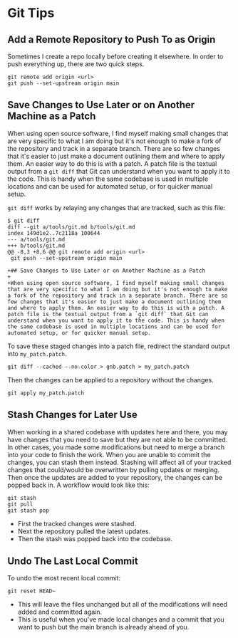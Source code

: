 # Git Tips

## Add a Remote Repository to Push To as Origin

Sometimes I create a repo locally before creating it elsewhere. In order to push everything up, there are two quick steps.
```
git remote add origin <url>
git push --set-upstream origin main
```
## Save Changes to Use Later or on Another Machine as a Patch

When using open source software, I find myself making small changes that are very specific to what I am doing but it's not enough to make a fork of the repository and track in a separate branch. There are so few changes that it's easier to just make a document outlining them and where to apply them. An easier way to do this is with a patch. A patch file is the textual output from a `git diff` that Git can understand when you want to apply it to the code. This is handy when the same codebase is used in multiple locations and can be used for automated setup, or for quicker manual setup.

`git diff` works by relaying any changes that are tracked, such as this file:
```
$ git diff
diff --git a/tools/git.md b/tools/git.md
index 149d1e2..7c2118a 100644
--- a/tools/git.md
+++ b/tools/git.md
@@ -8,3 +8,6 @@ git remote add origin <url>
 git push --set-upstream origin main
 
+## Save Changes to Use Later or on Another Machine as a Patch
+
+When using open source software, I find myself making small changes that are very specific to what I am doing but it's not enough to make a fork of the repository and track in a separate branch. There are so few changes that it's easier to just make a document outlining them and where to apply them. An easier way to do this is with a patch. A patch file is the textual output from a `git diff` that Git can understand when you want to apply it to the code. This is handy when the same codebase is used in multiple locations and can be used for automated setup, or for quicker manual setup.
```

To save these staged changes into a patch file, redirect the standard output into `my_patch.patch`.  
```
git diff --cached --no-color > gnb.patch > my_patch.patch
```

Then the changes can be applied to a repository without the changes.
```
git apply my_patch.patch
```
## Stash Changes for Later Use

When working in a shared codebase with updates here and there, you may have changes that you need to save but they are not able to be committed. In other cases, you made some modifications but need to merge a branch into your code to finish the work. When you are unable to commit the changes, you can stash them instead. Stashing will affect all of your tracked changes that could/would be overwritten by pulling updates or merging. Then once the updates are added to your repository, the changes can be popped back in. A workflow would look like this:
```
git stash
git pull
git stash pop
```
- First the tracked changes were stashed.
- Next the repository pulled the latest updates.
- Then the stash was popped back into the codebase.

## Undo The Last Local Commit

To undo the most recent local commit:
```
git reset HEAD~
```
- This will leave the files unchanged but all of the modifications will need added and committed again.
- This is useful when you've made local changes and a commit that you want to push but the main branch is already ahead of you.
